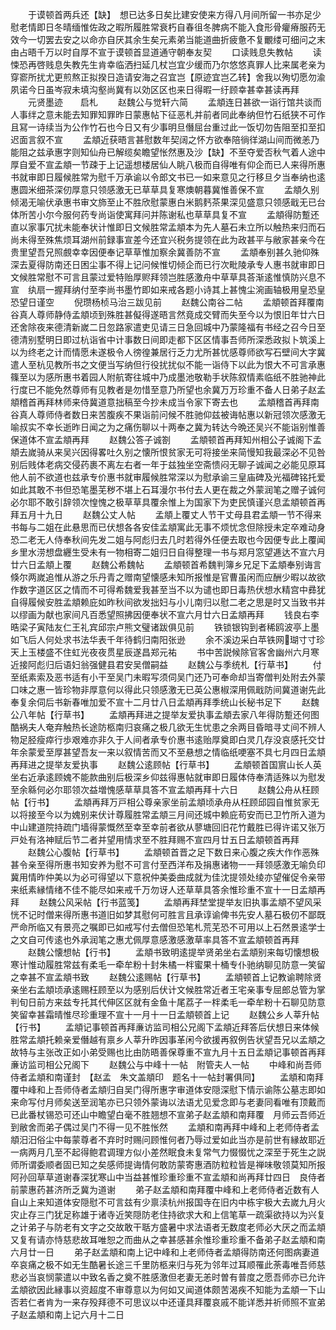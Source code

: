 <!-- { "loadSidebar": true } -->
　　于谟顿首两兵还【缺】　想已达多日矣比建安使来方得八月间所留一书亦足少慰老情即日冬晴缅惟佐政之暇所履胜常衰朽自春徂冬脾病不能入食形骨癯瘠服药无效今一切罢去安之以命亦自厌其余生矣元素弟当能道曲折疲惫不复覼缕可细问之末由占晤千万以时自厚不宣于谟顿首显道通守朝奉友契
　　口读贱息失教帖
　　读悚恐再啓贱息失教先生肯幸临洒扫延几杖岂宜少缓而乃尔悠悠真罪人比来属老亲为穿窬所扰尤更煎熬正拟揆日造请安海之召宜岂【原迹宜岂乙转】舍我以殉切愿勿渝夙诺今日虽岑寂未填沟壑尚冀有以効区区也来日得暇一纡顾幸甚幸甚读再拜
　　元贤墨迹　　启札
　　赵魏公与觉轩六简
　　孟頫连日甚欲一诣行馆共谈而人事绊之意未能去知罪知罪昨日蒙惠帖下征恶札并前者同此奉纳但竹石纸狭不可作且冩一诗续当为公作竹石也今日又有少事明旦僭屈台重过此一饭切勿告阻至扣至扣迟面言叙不宣
　　孟頫近获晤言甚慰数年契阔之怀方欲奉陪徜徉湖山间而微恙乃能阻之兹承惠字则知仙舟已解缆矣瞻望怅然惠及沙【缺】不至夺爱否秋气着人途中厚自爱不宣孟頫一节疎于上记遥想楼居仙人眺八极而自得唯有仰企而已人来得所惠书就审即日履候胜常为慰千万承谕以令郎文书已一如来意见之行移旦夕当奉纳也逺惠圆米细茶深仞厚意只领感激无已草草具复寒燠朝暮冀惟善保不宣
　　孟頫久别倾渴无喻伏承惠书审文斾至止不胜欣慰蒙惠白米鹅麫茶果深见盛意只领感戢无已台体所苦小尔今服何药专尚诣使寓拜问并陈谢私也草草具复不宣
　　孟頫得防蹔还直以家事冗扰未能奉状计惟即日文候胜常孟頫本为先人墓石未立所以触热来归而石尚未得至殊焦烦耳湖州前録事宣差今还宜兴税务提领在此为政甚平与敝家甚亲今在贵里望吾兄照覻幸幸因便奉记草草惟加察余冀善防不宣
　　孟頫奉别甚久驰仰殊深去夏得防南还日困尘事不得上记问候惟切倾企而已行次毗陵承专人惠书就审即日文候胜常慰不可言且蒙过爱特贻厚赆拜领岂胜感激舟中草草具荅渐逺惟慎防兴息不宣　纨扇一握拜纳付至李尚书墨竹即如来戒各题小诗其上甚愧尘涴画轴极用皇恐皇恐望日谨空
　　倪瓒杨桢马治三跋见前
　　赵魏公南谷二帖
　　孟頫顿首拜覆南谷真人尊师静侍孟頫顷到殊胜甚儗得遂晤言然竟成交臂而失至今以为恨旧年廿六日还舍除夜来德清新嵗二日忽路家遣吏见请三日急回城中乃蒙隆福有书经之召今日至德清别墅明日即过杭诣省中计事数日间即走都下区区情事吾师所深悉政拟卜筑溪上以为终老之计而情愿未遂极令人徬徨兼居行乏力尤所甚忧感尊师欲写石壁间大字冀遣人至杭见教所书之文便当写纳但行役扰扰似不能一诣侍下以此为恨大不可言承惠篠至以为感所惠书着园人附航寄往城中乃成墨池敬勒手状陈叙情素临纸不胜驰神此行度已不能免然尊师有见教者是勿惜至意乃所望也余冀万万珍重不备人日弟子赵孟頫稽首再拜林师来侍冀道意拙稿至今抄未成当令家下寄去也
　　孟頫稽首再拜南谷真人尊师侍者数日来苦腹疾不果诣前问候不胜驰仰兹被诲帖惠以新冠领次感激无喻叔实不幸长逝昨日闻之为之痛伤聊以十两奉之冀为转达今晩还吴兴不能诣别惟善保道体不宣孟頫再拜
　　赵魏公答子诚劄
　　孟頫顿首再拜知州相公子诚阁下孟頫去嵗骑从来吴兴因得畧吐久别之懐所恨贫家无可将接坐来简慢知我最深必不见咎别后贱体老病交侵药裹不离左右者一年于兹独坐空斋愦闷无聊子诚闻之必能见原耳他人前不欲道也兹承专价惠书就审履候胜常深以为慰承谕三皇庙碑及光福碑铭托爱如此其敢不书但恐笔墨芜秽不堪上石耳漫尔书付去人更在裁之外蒙润笔之赠子诚何必尔耶不敢引辞领次惶愧之极草草具覆余惟上为国家下为吏民慎谨兴息孟頫顿首再拜五月十九日
　　赵魏公丈人帖
　　孟頫上覆丈人节干丈母县君孟頫一节不得来书每与二姐在此悬思而已伏想各各安佳孟頫寓此无事不烦忧念但除授未定卒难动身恐二老无人侍奉秋间先发二姐与阿彪归去几时若得外任便去取也今因便专此上覆闻乡里水涝想盘纒生受未有一物相寄二姐归日自得整理一书与郑月窓望逓达不宣六月廿六日孟頫上覆
　　赵魏公希魏帖
　　孟頫顿首希魏判簿乡兄足下孟頫奉别诲言倏尔两嵗追惟从游之乐丹青之赠南望懐感未知所报惟是官曹虽闲而应酬少暇以故欲作数字道区区之情而不可得希魏爱我甚至当不以为谴也即日毒热伏想水精宫中彞犹自得履候安胜孟頫赖庇如昨秋间欲发拙妇与小儿南归以慰二老之思是时又当致书并以缪画为献也家间凡百悉望照拂因便奉状不宣六月廿六日孟頫再拜
　　钱良右李晧梁子寅陆友仁王礼宾邱宗卢熊文璧诸跋俱见前
　　铁锁银钩到者稀鸥波亭上墨如飞后人何处求书法华表千年待鹤归南阳张逊
　　余不溪边采白苹铁网瑚寸寸珍天上玉楼盛不住虹光夜夜贯星辰遂昌郑元祐
　　书中苦説候除官客舍幽州六月寒近接阿彪归后语妇翁强健县君安吴僧嗣益
　　赵魏公与季统札【行草书】
　　付至纸素索及恶书适有小干至吴门未暇写须伺吴门还乃可奉命却当寄僧判处附去外蒙口味之惠一皆珍物非厚意何以得此只领感激无已英公惠椒深用佩戢防间冀道谢先此奉复余伺后书新春唯加爱不宣十二月廿八日孟頫再拜季统山长秘书足下
　　赵魏公八年帖【行草书】
　　孟頫再拜进之提举友爱执事孟頫去家八年得防蹔还何图酷祸夫人奄弃触热长途防柩南归哀痛之极几欲无生忧患之余两目昏暗寻丈间不辨人物足胫瘦瘁行歩艰难亦非久于人间者承专价惠书逺贻厚奠即白灵几存没哀感托交廿年余蒙爱至厚甚望吾友一来以叙情苦而又不至悬想之情临纸哽塞不具七月四日孟頫再拜进之提举友爱执事
　　赵魏公逺顾帖【行草书】
　　孟頫顿首国賔山长人英坐右近承逺顾媿不能款曲别后极深乡仰兹得惠帖就审即日履体侍奉清适殊以为慰发至余緜何必尔耶领次益増愧感草草具答不宣孟頫再拜十六日
　　赵魏公舟从枉顾帖【行书】
　　孟頫再拜万戸相公尊亲家坐前孟頫顷承舟从枉顾邱园自惟贫家无以将接至今以为媿别来伏计尊履胜常孟頫三月间还城中赖庇苟安而已卫竹所入道为中山建道院持疏门墙得蒙慨然至幸至幸前者欲从蓼塘回旧花竹戴胜已得许诺又张万戸处有洛神赋后节二者并望用情求至不胜拜赐不宣四月廿五日孟頫顿首再拜
　　赵魏公心腹帖【行草书】
　　孟頫顿首晋之足下数日来心腹之疾大作作恶殊甚令亲至得所惠书知安养为慰不可言付至西洋布及捐惠诸物一一拜领感激无喻负印冀用情昨仲美以为必可得望以下意祝仲美委曲成就为佳沈提领处绫亦望催促令亲带来纸素縁情绪不佳不能尽如来戒千万勿讶人还草草具答余惟珍重不宣十一日孟頫再拜
　　赵魏公风采帖【行书蓝笺】
　　孟頫再拜埜堂提举友旧执事孟頫不望风采恍不记时僧来得所惠书道旧如梦其慰何可胜言且承谆谕俾书先安人墓石极仞不鄙既严命所临又有景亮之嘱即已如戒写付去僧但恐笔札荒芜恐不可用以上石然景逺学士之文自可传逺也外承润笔之惠尤佩厚意感激感激草率具答不宣孟頫顿首再拜
　　赵魏公懐想帖【行书】
　　孟頫书致明逺提举贤弟坐右孟頫别来每切懐想极寒计惟动履胜常兹有柔毛一牵牟粉十封朱橘一柈蜜果十桶专仆驰纳聊见防意一笑留之幸甚不宣孟頫书致
　　赵魏公逺赐帖【行草书】
　　孟頫顿首上记教谕聘除贤亲坐右孟頫顷承逺赐枉顾至以为感别后伏计文候胜常近者王宅亲事专屈郎总管为掌判旬日前方来兹专托其代伸区区就有金鱼十尾荔子一柈柔毛一牵牟粉十石聊见防意笑留幸甚霜晴惟尽珍重理不宣十一月十一日孟頫顿首上记
　　赵魏公乡人莘升帖【行书】
　　孟頫记事顿首再拜亷访监司相公兄阁下孟頫近拜答后伏想日来体候胜常孟頫托赖亲爱僭越有禀乡人莘升昨因事革闲今欲援再叙例告状望吾兄以孟頫之故特与主张改正如小弟受赐也比由防晤善保尊重不宣九月十五日孟頫记事顿首再拜亷访监司相公兄阁下
　　赵魏公与中峰十一帖　附管夫人一帖
　　中峰和尚吾师侍者孟頫和南谨封　【赵孟　朱文盖頫印　题名十一帖封署俱同】
　　孟頫和南拜覆中峰和上吾师侍者孟頫归自吴门得所惠字审道体安隠深慰下情示谕陈公墓志即如来命写付月师矣送至润笔亦已只领外蒙诲以法语尤见爱念即与老妻同看唯有顶戴而已此番杖锡恐可还山中瞻望白毫不胜翘想不宣弟子赵孟頫和南拜覆　月师云吾师近到敝舍而弟子偶过吴门不得一见不胜怅然
　　孟頫和南再拜中峰和上老师侍者孟頫汨汨俗尘中每蒙尊者不弃时时赐问顾惟何者乃辱过爱如此当亦是前世有縁故耶近一病两月几至不起得鲍君调理方似小差然眠食未复常气力惙惙忧之深至于死生之説师所谓委顺者固已知之矣感师提诲情何敢防蒙寄惠酒防粒粒皆是禅味敬领莫知所报阿孙回草草道谢春深犹寒山中当益甚惟珍重珍重不宣孟頫和尚再拜廿四日　良侍者前蒙惠药甚济所乏冀为道谢
　　弟子赵孟頫和南拜覆中峰和上老师侍者近数有人自山上来知道体安隠慰不可言兹有少禀渎杭州报国寺在旧内中栋宇极大去嵗九月火灾止存三门犹足称雄于诸寺近笑隠防老住持欲求大和上信笔草一疏渠欲持以为兴复之计弟子与防老有文字之交故敢干聒方盛暑中求法语者无数度老师必大厌之而孟頫又复有请亦恃慈悲故耳唯恕之而曲从之幸甚感甚余惟珍重珍重不备弟子赵孟頫和南　六月廿一日
　　弟子赵孟頫和南上记中峰和上老师侍者孟頫得防南还何图病妻道卒哀痛之极不如无生酷暑长途三千里防柩来归与死为邻年过耳顺罹此荼毒唯吾师慈悲必当哀悯蒙遣以中致名香之奠不胜感激但老妻无恙时曽有普度之愿吾师亦已允许孟頫欲因此縁事以资超度不审尊意以为何如又闻道体颇苦渴疾不知能为孟頫一下山否若仁者肯为一来存殁拜德不可思议以中还谨具拜覆哀戚不能详悉并祈师照不宣弟子赵孟頫和南上记六月十二日
